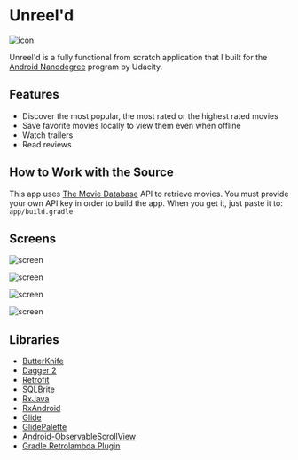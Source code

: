 
# Unreel'd

![icon](../master/media/ic_launcher.png)

Unreel'd is a fully functional from scratch application that I built for the [Android Nanodegree](https://www.udacity.com/course/android-developer-nanodegree--nd801) program by Udacity. 


## Features
* Discover the most popular, the most rated or the highest rated movies
* Save favorite movies locally to view them even when offline
* Watch trailers
* Read reviews

## How to Work with the Source

This app uses [The Movie Database](https://www.themoviedb.org/documentation/api) API to retrieve movies.
You must provide your own API key in order to build the app. When you get it, just paste it to:
    ```
    app/build.gradle
    ```

## Screens

![screen](../master/media/phone-movies.png)

![screen](../master/media/phone-details.png)

![screen](../master/media/tablet-port.png)

![screen](../master/media/tablet-land.png)

## Libraries

* [ButterKnife](https://github.com/JakeWharton/butterknife)
* [Dagger 2](https://github.com/square/dagger)
* [Retrofit](https://github.com/square/retrofit)
* [SQLBrite](https://github.com/square/sqlbrite)
* [RxJava](https://github.com/ReactiveX/RxJava)
* [RxAndroid](https://github.com/ReactiveX/RxAndroid)
* [Glide](https://github.com/bumptech/glide)
* [GlidePalette](https://github.com/florent37/GlidePalette)
* [Android-ObservableScrollView](https://github.com/ksoichiro/Android-ObservableScrollView)
* [Gradle Retrolambda Plugin](https://github.com/evant/gradle-retrolambda)

